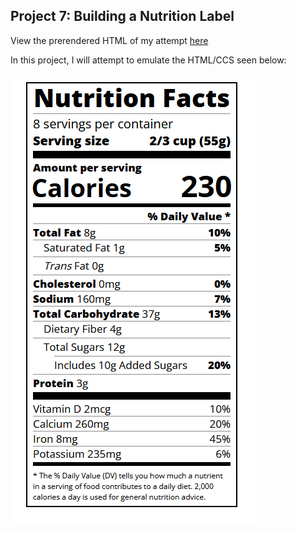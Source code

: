 ## Project 7: Building a Nutrition Label

View the prerendered HTML of my attempt [here](https://htmlpreview.github.io/?https://github.com/shivkumar98/FreeCodeCamp-Projects/blob/main/01-Responsive%20Web%20Design/02-CSS%20Flexbox/03-Building%20a%20Nutrition%20Label/V1/Nutrition%20Lable.html)

In this project, I will attempt to emulate the HTML/CCS seen below:

![screenshot](Images/screenshot.PNG)

